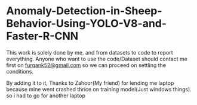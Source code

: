 # Anomaly-Detection-in-Sheep-Behavior-Using-YOLO-V8-and-Faster-R-CNN


This work is solely done by me. and from datasets to code to report everything. Anyone who want to use the code/Dataset should contact me first on furqank52@gmail.com so we can proceed on settling the conditions. 


By adding it to it, Thanks to Zahoor(My friend) for lending me laptop because mine went crashed thrice on training model(Just windows things). so i had to go for another laptop
